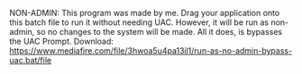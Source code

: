 NON-ADMIN:
This program was made by me. Drag your application onto this batch file to run it without needing UAC. However, it will be run as non-admin, so no changes to the system will be made. All it does, is bypasses the UAC Prompt.
Download: https://www.mediafire.com/file/3hwoa5u4pa13il1/run-as-no-admin-bypass-uac.bat/file
